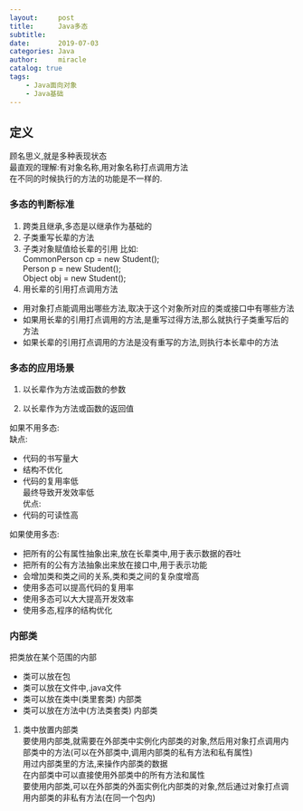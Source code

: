 ```yaml
---
layout:     post
title:      Java多态
subtitle:   
date:       2019-07-03
categories: Java
author:     miracle
catalog: true
tags:
    - Java面向对象
    - Java基础
---
```


## 定义

 顾名思义,就是多种表现状态  
 最直观的理解:有对象名称,用对象名称打点调用方法  
 在不同的时候执行的方法的功能是不一样的.

### 多态的判断标准

 1. 跨类且继承,多态是以继承作为基础的
 2. 子类重写长辈的方法
 3. 子类对象赋值给长辈的引用 
 比如:  
 CommonPerson cp = new Student();  
 Person p = new Student();  
 Object obj = new Student();
 4. 用长辈的引用打点调用方法
  * 用对象打点能调用出哪些方法,取决于这个对象所对应的类或接口中有哪些方法
  * 如果用长辈的引用打点调用的方法,是重写过得方法,那么就执行子类重写后的方法
  * 如果长辈的引用打点调用的方法是没有重写的方法,则执行本长辈中的方法

### 多态的应用场景

1. 以长辈作为方法或函数的参数

2. 以长辈作为方法或函数的返回值  




如果不用多态:  
缺点:  
 - 代码的书写量大
 - 结构不优化
 - 代码的复用率低  
最终导致开发效率低  
优点:  
 - 代码的可读性高

如果使用多态:  
 - 把所有的公有属性抽象出来,放在长辈类中,用于表示数据的吞吐
 - 把所有的公有方法抽象出来放在接口中,用于表示功能 
 - 会增加类和类之间的关系,类和类之间的复杂度增高
 - 使用多态可以提高代码的复用率
 - 使用多态可以大大提高开发效率
 - 使用多态,程序的结构优化



### 内部类

 把类放在某个范围的内部  
  * 类可以放在包
  * 类可以放在文件中,.java文件
  * 类可以放在类中(类里套类)        内部类
  * 类可以放在方法中(方法类套类)      内部类

1. 类中放置内部类  
要使用内部类,就需要在外部类中实例化内部类的对象,然后用对象打点调用内部类中的方法(可以在外部类中,调用内部类的私有方法和私有属性)  
用过内部类里的方法,来操作内部类的数据  
在内部类中可以直接使用外部类中的所有方法和属性  
要使用内部类,可以在外部类的外面实例化内部类的对象,然后通过对象打点调用内部类的非私有方法(在同一个包内)
